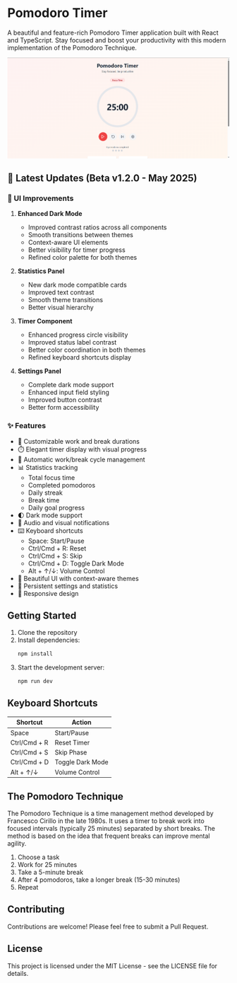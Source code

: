 # Pomodoro Timer

A beautiful and feature-rich Pomodoro Timer application built with React and TypeScript. Stay focused and boost your productivity with this modern implementation of the Pomodoro Technique.

![Pomodoro Timer](./pomodoro_app.png)

## 🚀 Latest Updates (Beta v1.2.0 - May 2025)

### 🎨 UI Improvements

1. **Enhanced Dark Mode**
   - Improved contrast ratios across all components
   - Smooth transitions between themes
   - Context-aware UI elements
   - Better visibility for timer progress
   - Refined color palette for both themes

2. **Statistics Panel**
   - New dark mode compatible cards
   - Improved text contrast
   - Smooth theme transitions
   - Better visual hierarchy

3. **Timer Component**
   - Enhanced progress circle visibility
   - Improved status label contrast
   - Better color coordination in both themes
   - Refined keyboard shortcuts display

4. **Settings Panel**
   - Complete dark mode support
   - Enhanced input field styling
   - Improved button contrast
   - Better form accessibility

### ✨ Features

- 🎯 Customizable work and break durations
- ⏱️ Elegant timer display with visual progress
- 🔄 Automatic work/break cycle management
- 📊 Statistics tracking
  - Total focus time
  - Completed pomodoros
  - Daily streak
  - Break time
  - Daily goal progress
- 🌓 Dark mode support
- 🔔 Audio and visual notifications
- ⌨️ Keyboard shortcuts
  - Space: Start/Pause
  - Ctrl/Cmd + R: Reset
  - Ctrl/Cmd + S: Skip
  - Ctrl/Cmd + D: Toggle Dark Mode
  - Alt + ↑/↓: Volume Control
- 🎨 Beautiful UI with context-aware themes
- 💾 Persistent settings and statistics
- 📱 Responsive design

## Getting Started

1. Clone the repository
2. Install dependencies:
   ```bash
   npm install
   ```
3. Start the development server:
   ```bash
   npm run dev
   ```

## Keyboard Shortcuts

| Shortcut      | Action           |
|---------------|------------------|
| Space         | Start/Pause      |
| Ctrl/Cmd + R  | Reset Timer      |
| Ctrl/Cmd + S  | Skip Phase       |
| Ctrl/Cmd + D  | Toggle Dark Mode |
| Alt + ↑/↓     | Volume Control   |

## The Pomodoro Technique

The Pomodoro Technique is a time management method developed by Francesco Cirillo in the late 1980s. It uses a timer to break work into focused intervals (typically 25 minutes) separated by short breaks. The method is based on the idea that frequent breaks can improve mental agility.

1. Choose a task
2. Work for 25 minutes
3. Take a 5-minute break
4. After 4 pomodoros, take a longer break (15-30 minutes)
5. Repeat

## Contributing

Contributions are welcome! Please feel free to submit a Pull Request.

## License

This project is licensed under the MIT License - see the LICENSE file for details.